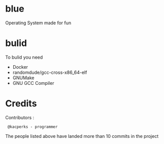 # blue
Operating System made for fun
# bulid

To bulid you need

* Docker
* randomdude/gcc-cross-x86_64-elf
*  GNUMake
* GNU GCC Compiler 
           
# Credits      
Contributors :

     @kacperks - programmer
 
The people listed above have landed more than 10 commits in the project
